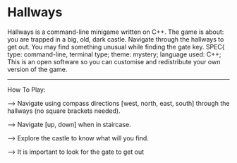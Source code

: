 # Hallways
Hallways is a command-line minigame written
on C++. The game is about: you are trapped in
a big, old, dark castle. Navigate through the
hallways to get out. You may find something
unusual while finding the gate key.
SPEC{ type: command-line, terminal type;
theme: mystery; language used: C++;
This is an open software so you can customise
and redistribute your own version of the game.
______________________________________________
How To Play:

--> Navigate using compass directions
[west, north, east, south] through the
hallways (no square brackets needed).

--> Navigate [up, down] when in staircase.

--> Explore the castle to know what will you
find.

--> It is important to look for the gate to
get out
